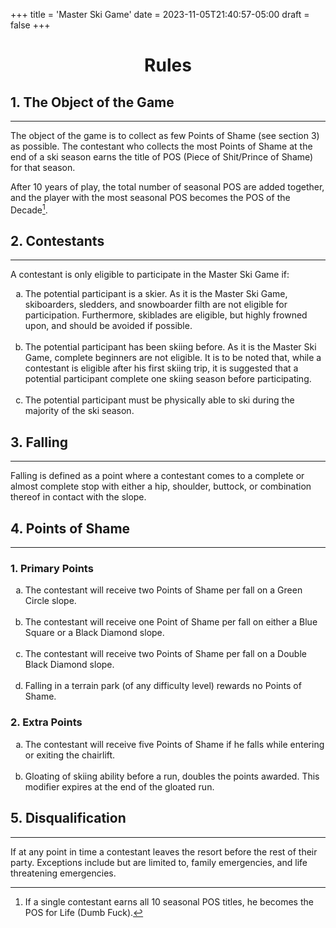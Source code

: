 +++
title = 'Master Ski Game'
date = 2023-11-05T21:40:57-05:00
draft = false
+++
<center>	
	
# Rules
</center>

<h2>1. The Object of the Game</h2>
<hr>

The object of the game is to collect as few Points of Shame (see section 3) as possible. The contestant who collects the most Points of Shame at the end of a ski season earns the title of POS (Piece of Shit/Prince of Shame) for that season.

After 10 years of play, the total number of seasonal POS are added together, and the player with the most seasonal POS becomes the POS of the Decade[^1].

<h2>2. Contestants</h2>
<hr>

A contestant is only eligible to participate in the Master Ski Game if:

<ol type="a">
	<li>
		The potential participant is a skier. As it is the Master Ski Game, skiboarders, sledders, and
		snowboarder filth are not eligible for participation. Furthermore, skiblades are eligible, but
		highly frowned upon, and should be avoided if possible.
	</li>
	<br>
	<li>
		The potential participant has been skiing before. As it is the Master Ski Game, complete 
		beginners are not eligible. It is to be noted that, while a contestant is eligible after his first 
		skiing trip, it is suggested that a potential participant complete one skiing season before 
		participating.
	</li>
	<br>
	<li>
		The potential participant must be physically able to ski during the majority of the ski season.
	</li>
</ol>

<h2>3. Falling</h2>
<hr>

Falling is defined as a point where a contestant comes to a complete or almost complete stop with either a hip, shoulder, buttock, or combination thereof in contact with the slope.

<h2>4. Points of Shame</h2>
<hr>

<h3>1. Primary Points</h3>
<ol type="a">
	<li>
		The contestant will receive two Points of Shame per fall on a Green Circle slope.
	</li>
	<br>
	<li>
		The contestant will receive one Point of Shame per fall on either a Blue Square or a Black Diamond slope.
	</li>
	<br>
	<li>
		The contestant will receive two Points of Shame per fall on a Double Black Diamond slope.
	</li>
	<br>
	<li>
		Falling in a terrain park (of any difficulty level) rewards no Points of Shame.
	</li>
</ol>
<h3>2. Extra Points</h3>
<ol type="a">
	<li>
		The contestant will receive five Points of Shame if he falls while entering or exiting the chairlift.
	</li>
	<br>
	<li>
		Gloating of skiing ability before a run, doubles the points awarded. This modifier expires at the end of the gloated run.
	</li>
</ol>

<h2>5. Disqualification</h2>
<hr>

If at any point in time a contestant leaves the resort before the rest of their party. Exceptions include but are limited to, family emergencies, and life threatening emergencies.

[^1]: If a single contestant earns all 10 seasonal POS titles, he becomes the POS for Life (Dumb Fuck).
